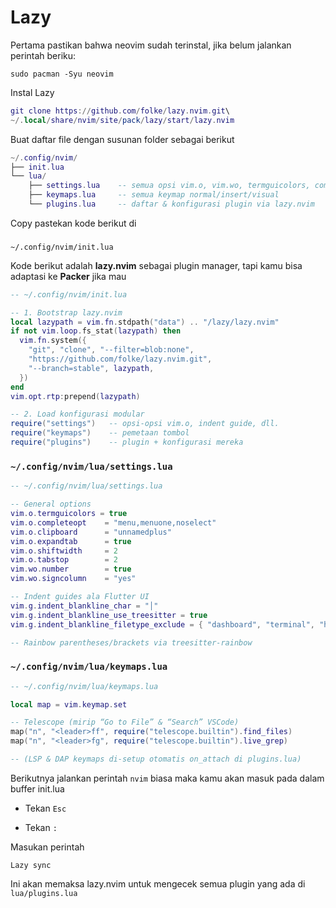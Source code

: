 # Lazy

Pertama pastikan bahwa neovim sudah terinstal, jika belum jalankan perintah beriku:
```pwsh
sudo pacman -Syu neovim
```
Instal Lazy
```lua
git clone https://github.com/folke/lazy.nvim.git\
~/.local/share/nvim/site/pack/lazy/start/lazy.nvim
```
Buat daftar file dengan susunan folder sebagai berikut

```lua
~/.config/nvim/
├── init.lua
└── lua/
    ├── settings.lua    -- semua opsi vim.o, vim.wo, termguicolors, completeopt, dsb.
    ├── keymaps.lua     -- semua keymap normal/insert/visual
    └── plugins.lua     -- daftar & konfigurasi plugin via lazy.nvim
```

Copy pastekan kode berikut di

### 
`~/.config/nvim/init.lua`

Kode berikut adalah **lazy.nvim** sebagai plugin manager, tapi kamu bisa adaptasi ke **Packer** jika mau

```lua
-- ~/.config/nvim/init.lua

-- 1. Bootstrap lazy.nvim
local lazypath = vim.fn.stdpath("data") .. "/lazy/lazy.nvim"
if not vim.loop.fs_stat(lazypath) then
  vim.fn.system({
    "git", "clone", "--filter=blob:none",
    "https://github.com/folke/lazy.nvim.git",
    "--branch=stable", lazypath,
  })
end
vim.opt.rtp:prepend(lazypath)

-- 2. Load konfigurasi modular
require("settings")   -- opsi-opsi vim.o, indent guide, dll.
require("keymaps")    -- pemetaan tombol
require("plugins")    -- plugin + konfigurasi mereka
```
### `~/.config/nvim/lua/settings.lua`
```lua
-- ~/.config/nvim/lua/settings.lua

-- General options
vim.o.termguicolors = true
vim.o.completeopt    = "menu,menuone,noselect"
vim.o.clipboard      = "unnamedplus"
vim.o.expandtab      = true
vim.o.shiftwidth     = 2
vim.o.tabstop        = 2
vim.wo.number        = true
vim.wo.signcolumn    = "yes"

-- Indent guides ala Flutter UI
vim.g.indent_blankline_char = "│"
vim.g.indent_blankline_use_treesitter = true
vim.g.indent_blankline_filetype_exclude = { "dashboard", "terminal", "help" }

-- Rainbow parentheses/brackets via treesitter-rainbow
```
### `~/.config/nvim/lua/keymaps.lua`
```lua
-- ~/.config/nvim/lua/keymaps.lua

local map = vim.keymap.set

-- Telescope (mirip “Go to File” & “Search” VSCode)
map("n", "<leader>ff", require("telescope.builtin").find_files)
map("n", "<leader>fg", require("telescope.builtin").live_grep)

-- (LSP & DAP keymaps di-setup otomatis on_attach di plugins.lua)
```

Berikutnya jalankan perintah `nvim` biasa maka kamu akan masuk pada dalam buffer init.lua



 - Tekan `Esc`

 - Tekan `:`

Masukan perintah

 `Lazy sync`

Ini akan memaksa lazy.nvim untuk mengecek semua plugin yang ada di `lua/plugins.lua`
